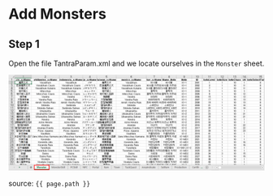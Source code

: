 # Add Monsters

## Step 1

Open the file TantraParam.xml and we locate ourselves in the `Monster` sheet.

![TantraParam.xml](https://raw.githubusercontent.com/FernandoCalmet/Tantra/master/extras/img/development/items_management/monster/01.png)

source: `{{ page.path }}`

